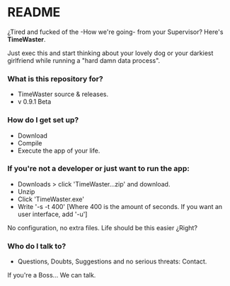 # README #

¿Tired  and fucked of the -How we're going- from your Supervisor? Here's **TimeWaster**.

Just exec this and start thinking about your lovely dog or your darkiest girlfriend while running a "hard damn data process".

### What is this repository for? ###

* TimeWaster source & releases.
* v 0.9.1 Beta

### How do I get set up? ###

* Download
* Compile
* Execute the app of your life.

### If you're not a developer or just want to run the app: ###
* Downloads > click 'TimeWaster...zip' and download.
* Unzip
* Click 'TimeWaster.exe'
* Write '-s -t 400' [Where 400 is the amount of seconds. If you want an user interface, add '-u']

No configuration, no extra files. Life should be this easier ¿Right?


### Who do I talk to? ###

* Questions, Doubts, Suggestions and no serious threats: Contact.

If you're a Boss... We can talk.